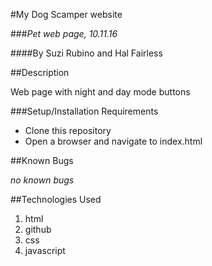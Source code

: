 #My Dog Scamper website

###_Pet web page, 10.11.16_

####By Suzi Rubino and Hal Fairless

##Description

Web page with night and day mode buttons

###Setup/Installation Requirements

* Clone this repository
* Open a browser and navigate to index.html

##Known Bugs

_no known bugs_

##Technologies Used

1. html
2. github
3. css
4. javascript
